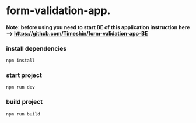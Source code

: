 # form-validation-app.
 
#### Note: before using you need to start BE of this application instruction here --> https://github.com/Timeshin/form-validation-app-BE
 
### install dependencies

`npm install`

### start project

`npm run dev`

### build project

`npm run build`
